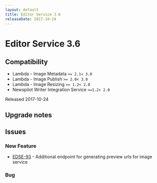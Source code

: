 ```yaml
---
layout: default
title: Editor Service 3.6
releaseDate: 2017-10-24
---
```

<div class="jumbotron">
    <h1>Editor Service 3.6</h1>    
    <h2>Compatibility</h2>
    <ul>
        <li>Lambda - Image Metadata <code>>= 2.1</code><code>< 3.0</code></li>
        <li>Lambda - Image Publish <code>>= 2.0</code><code>< 3.0</code></li>
        <li>Lambda - Image Resizing <code>>= 1.2</code><code>< 2.0</code></li>
        <li>Newspilot Writer Integration Service <code>>=1.2</code><code>< 2.0</code></li>
    </ul>
</div>

Released 2017-10-24



## Upgrade notes  
        



## Issues  


### New Feature 

 * [EDSE-93](https://jira.infomaker.se/browse/EDSE-93) - Additional endpoint for generating preview urls for image service 


### Bug 



